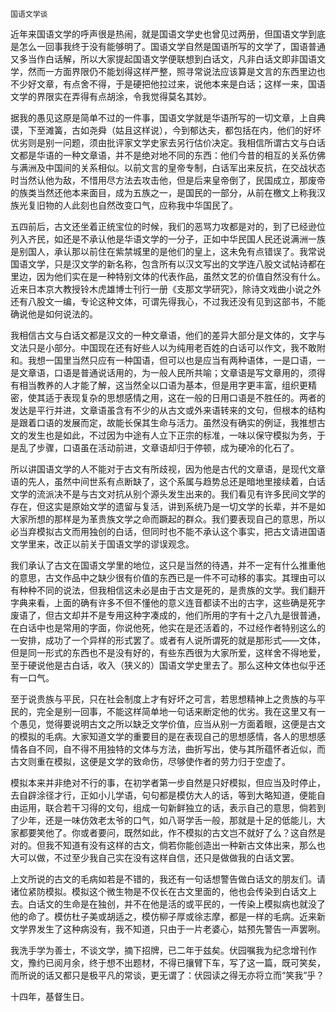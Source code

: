     国语文学谈 

   近年来国语文学的呼声很是热闹，就是国语文学史也曾见过两册，但国语文学到底是怎么一回事我终于没有能够明了。国语文学自然是国语所写的文学了，国语普通又多当作白话解，所以大家提起国语文学便联想到白话文，凡非白话文即非国语文学，然而一方面界限仍不能划得这样严整，照寻常说法应该算是文言的东西里边也不少好文章，有点舍不得，于是硬把他拉过来，说他本来是白话；这样一来，国语文学的界限实在弄得有点胡涂，令我觉得莫名其妙。

   据我的愚见这原是简单不过的一件事，国语文学就是华语所写的一切文章，上自典谟，下至滩簧，古如尧舜（姑且这样说），今到郁达夫，都包括在内，他们的好坏优劣则是别一问题，须由批评家文学史家去另行估价决定。我相信所谓古文与白话文都是华语的一种文章语，并不是绝对地不同的东西：他们今昔的相互的关系仿佛与满洲及中国间的关系相似。以前文言的皇帝专制，白话军出来反抗，在交战状态时当然认他为敌，不惜用尽方法去攻击他，但是后来皇帝倒了，民国成立，那废帝的族类当然还他本来面目，成为五族之一，是国民的一部分，从前在檄文上称我汉族光复旧物的人此刻也自然改变口气，应称我中华国民了。

   五四前后，古文还坐着正统宝位的时候，我们的恶骂力攻都是对的，到了已经逊位列入齐民，如还是不承认他是华语文学的一分子，正如中华民国人民还说满洲一族是别国人，承认那以前住在紫禁城里的是他们的皇上，这未免有点错误了。我常说国语文学，只是汉文学的新名称，包含所有以汉文写出的文学连八股文试帖诗都在里边，因为他们实在是一种特别文体的代表作品，虽然文艺的价值自然没有什么。近来日本京大教授铃木虎雄博士刊行一册《支那文学研究》，除诗文戏曲小说之外还有八股文一编，专论这种文体，可谓先得我心，不过我还没有见到这部书，不能确说他是如何说法的。

   我相信古文与白话文都是汉文的一种文章语，他们的差异大部分是文体的，文字与文法只是小部分。中国现在还有好些人以为纯用老百姓的白话可以作文，我不敢附和。我想一国里当然只应有一种国语，但可以也是应当有两种语体，一是口语，一是文章语，口语是普通说话用的，为一般人民所共喻；文章语是写文章用的，须得有相当教养的人才能了解，这当然全以口语为基本，但是用字更丰富，组织更精密，使其适于表现复杂的思想感情之用，这在一般的日用口语是不胜任的。两者的发达是平行并进，文章语虽含有不少的从古文或外来语转来的文句，但根本的结构是跟着口语的发展而定，故能长保其生命与活力。虽然没有确实的例证，我推想古文的发生也是如此，不过因为中途有人立下正宗的标准，一味以保守模拟为务，于是乱了步骤，口语虽在活动前进，文章语却归于停顿，成为硬冷的化石了。

   所以讲国语文学的人不能对于古文有所歧视，因为他是古代的文章语，是现代文章语的先人，虽然中间世系有点断缺了，这个系属与趋势总还是暗地里接续着，白话文学的流派决不是与古文对抗从别个源头发生出来的。我们看见有许多民间文学的存在，但这实是原始文学的遗留与复活，讲到系统乃是一切文学的长辈，并不是如大家所想的那样是为革贵族文学之命而蹶起的群众。我们要表现自己的意思，所以必当弃模拟古文而用独创的白话，但同时也不能不承认这个事实，把古文请进国语文学里来，改正以前关于国语文学的谬误观念。

   我们承认了古文在国语文学里的地位，这只是当然的待遇，并不一定有什么推重他的意思，古文作品中之缺少很有价值的东西已是一件不可动移的事实。其理由可以有种种不同的说法，但我相信这未必是由于古文是死的，是贵族的文学。我们翻开字典来看，上面的确有许多不但不懂他的意义连音都读不出的古字，这些确是死字废语了，但古文却并不是专用这种字凑成的，他们所用的字有十之八九是很普通，在白话中也是常用的字面，你说他死，他实在是还活着的，不过经作者特别这么的一安排，成功了一个异样的形式罢了。或者有人说所谓死的就是那形式——文体，但是同一形式的东西也不是没有好的，有些东西很为大家所爱，这样舍不得地爱，至于硬说他是古白话，收入（狭义的）国语文学史里去了。那么这种文体也似乎还有一口气。

   至于说贵族与平民，只在社会制度上才有好坏之可言，若思想精神上之贵族的与平民的，完全是别一回事，不能这样简单地一句话来断定他的优劣。我在这里又有一个愚见，觉得要说明古文之所以缺乏文学价值，应当从别一方面着眼，这便是古文的模拟的毛病。大家知道文学的重要目的是在表现自己的思想感情，各人的思想感情各自不同，自不得不用独特的文体与方法，曲折写出，使与其所蕴怀者近似，而古文则重在模拟，这便是文学的致命伤，尽够使作者的劳力归于空虚了。

   模拟本来并非绝对不行的事，在初学者第一步自然是只好模拟，但应当及时停止，去自辟涂径才行，正如小儿学语，句句都是模仿大人的话，等到大略知道，便能自由运用，联合若干习得的文句，组成一句新鲜独立的话，表示自己的意思，倘若到了少年，还是一味仿效老太爷的口气，如八哥学舌一般，那就是十足的低能儿，大家都要笑他了。你或者要问，既然如此，作不模拟的古文岂不就好了么？这自然是对的。但我不知道有没有这样的古文，倘若你能创造出一种新古文体出来，那么也大可以做，不过至少我自己实在没有这样自信，还只是做做我的白话文罢。

   上文所说的古文的毛病如若是不错的，我还有一句话想警告做白话文的朋友们。请诸位紧防模拟。模拟这个微生物是不仅长在古文里面的，他也会传染到白话文上去。白话文的生命是在独创，并不在他是活的或平民的，一传染上模拟病也就没了他的命了。模仿杜子美或胡适之，模仿柳子厚或徐志摩，都是一样的毛病。近来新文学界发生了这种病没有，我不知道，只由于一片老婆心，姑预先警告一声罢咧。

   我洗手学为善士，不谈文学，摘下招牌，已二年于兹矣。伏园嘱我为纪念增刊作文，豫约已阅月余，终于想不出题材，不得已攘臂下车，写了这一篇，既可笑矣，而所说的话又都只是极平凡的常谈，更无谓了：伏园读之得无亦将立而“笑我”乎？

   十四年，基督生日。

